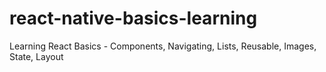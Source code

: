 # react-native-basics-learning
Learning React Basics - Components, Navigating, Lists, Reusable, Images, State, Layout
